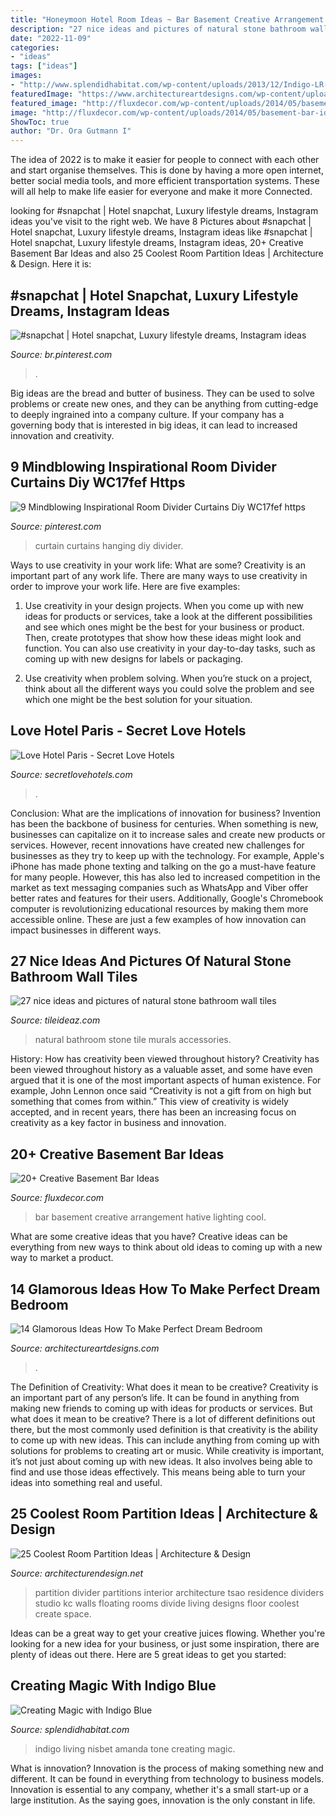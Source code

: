```yaml
---
title: "Honeymoon Hotel Room Ideas ~ Bar Basement Creative Arrangement Hative Lighting Cool"
description: "27 nice ideas and pictures of natural stone bathroom wall tiles"
date: "2022-11-09"
categories:
- "ideas"
tags: ["ideas"]
images:
- "http://www.splendidhabitat.com/wp-content/uploads/2013/12/Indigo-LR-Amanda-Nisbet-Hampton-Showhouse.jpg"
featuredImage: "https://www.architectureartdesigns.com/wp-content/uploads/2015/01/654.jpg"
featured_image: "http://fluxdecor.com/wp-content/uploads/2014/05/basement-bar-ideas/13-wall-arrangement.jpg"
image: "http://fluxdecor.com/wp-content/uploads/2014/05/basement-bar-ideas/13-wall-arrangement.jpg"
ShowToc: true
author: "Dr. Ora Gutmann I"
---
```



The idea of 2022 is to make it easier for people to connect with each other and start organise themselves. This is done by having a more open internet, better social media tools, and more efficient transportation systems. These will all help to make life easier for everyone and make it more Connected.

	

		
looking for #snapchat | Hotel snapchat, Luxury lifestyle dreams, Instagram ideas you've visit to the right web. We have 8 Pictures about #snapchat | Hotel snapchat, Luxury lifestyle dreams, Instagram ideas like #snapchat | Hotel snapchat, Luxury lifestyle dreams, Instagram ideas, 20+ Creative Basement Bar Ideas and also 25 Coolest Room Partition Ideas | Architecture &amp; Design. Here it is:
		
    
## #snapchat | Hotel Snapchat, Luxury Lifestyle Dreams, Instagram Ideas

<img loading=lazy src="https://i.pinimg.com/736x/fd/42/fc/fd42fce2138a40ddd59cc826ca91f1d0.jpg" onerror="this.onerror=null;this.src='https://tse4.mm.bing.net/th?id=OIP.aN7aSxKuTbLdppScKVmtdQHaOk&amp;pid=15.1';" alt="#snapchat | Hotel snapchat, Luxury lifestyle dreams, Instagram ideas">

_Source: br.pinterest.com_

>. 

	

Big ideas are the bread and butter of business. They can be used to solve problems or create new ones, and they can be anything from cutting-edge to deeply ingrained into a company culture. If your company has a governing body that is interested in big ideas, it can lead to increased innovation and creativity.

    
## 9 Mindblowing Inspirational Room Divider Curtains Diy WC17fef Https

<img loading=lazy src="https://i.pinimg.com/736x/af/94/da/af94da1d3ff373d1973994848c06b7cd.jpg" onerror="this.onerror=null;this.src='https://tse4.mm.bing.net/th?id=OIP.0ub0CV8dlGcyvmnTzft2rwHaJ3&amp;pid=15.1';" alt="9 Mindblowing Inspirational Room Divider Curtains Diy WC17fef https">

_Source: pinterest.com_

>curtain curtains hanging diy divider. 

	

Ways to use creativity in your work life: What are some?
Creativity is an important part of any work life. There are many ways to use creativity in order to improve your work life. Here are five examples: 
1. Use creativity in your design projects. When you come up with new ideas for products or services, take a look at the different possibilities and see which ones might be the best for your business or product. Then, create prototypes that show how these ideas might look and function. You can also use creativity in your day-to-day tasks, such as coming up with new designs for labels or packaging. 

2. Use creativity when problem solving. When you’re stuck on a project, think about all the different ways you could solve the problem and see which one might be the best solution for your situation.

    
## Love Hotel Paris - Secret Love Hotels

<img loading=lazy src="https://secretlovehotels.com/wp-content/uploads/2020/10/Love-Hotel-Paris-Hab.-2.png" onerror="this.onerror=null;this.src='https://tse4.mm.bing.net/th?id=OIP.JruaY4hgtJlL5sJkQ9eaIQHaFP&amp;pid=15.1';" alt="Love Hotel Paris - Secret Love Hotels">

_Source: secretlovehotels.com_

>. 

	

Conclusion: What are the implications of innovation for business?
Invention has been the backbone of business for centuries. When something is new, businesses can capitalize on it to increase sales and create new products or services. However, recent innovations have created new challenges for businesses as they try to keep up with the technology. For example, Apple's iPhone has made phone texting and talking on the go a must-have feature for many people. However, this has also led to increased competition in the market as text messaging companies such as WhatsApp and Viber offer better rates and features for their users. Additionally, Google's Chromebook computer is revolutionizing educational resources by making them more accessible online. These are just a few examples of how innovation can impact businesses in different ways.

    
## 27 Nice Ideas And Pictures Of Natural Stone Bathroom Wall Tiles

<img loading=lazy src="http://www.tileideaz.com/wp-content/uploads/2015/09/uncategorized-natural-stone-bathroom-wall-tile-murals-natural-stone-bathroom-accessories-natural-stone-bathroom-accessories-natural-stone-bathroom-wall-natural-stone-bathroom-wall-tile-murals-nat.jpg" onerror="this.onerror=null;this.src='https://tse1.mm.bing.net/th?id=OIP.6b8lGu7DmQP204LUknj7JAHaFL&amp;pid=15.1';" alt="27 nice ideas and pictures of natural stone bathroom wall tiles">

_Source: tileideaz.com_

>natural bathroom stone tile murals accessories. 

	

History: How has creativity been viewed throughout history?
Creativity has been viewed throughout history as a valuable asset, and some have even argued that it is one of the most important aspects of human existence. For example, John Lennon once said “Creativity is not a gift from on high but something that comes from within.” This view of creativity is widely accepted, and in recent years, there has been an increasing focus on creativity as a key factor in business and innovation.

    
## 20+ Creative Basement Bar Ideas

<img loading=lazy src="http://fluxdecor.com/wp-content/uploads/2014/05/basement-bar-ideas/13-wall-arrangement.jpg" onerror="this.onerror=null;this.src='https://tse4.mm.bing.net/th?id=OIP.cFNCNa6iVc-TO7xSlDm1QQHaJ3&amp;pid=15.1';" alt="20+ Creative Basement Bar Ideas">

_Source: fluxdecor.com_

>bar basement creative arrangement hative lighting cool. 

	

What are some creative ideas that you have?
Creative ideas can be everything from new ways to think about old ideas to coming up with a new way to market a product.

    
## 14 Glamorous Ideas How To Make Perfect Dream Bedroom

<img loading=lazy src="https://www.architectureartdesigns.com/wp-content/uploads/2015/01/654.jpg" onerror="this.onerror=null;this.src='https://tse3.mm.bing.net/th?id=OIP.JcE53XcBNUbriZWdtGOvYwHaEf&amp;pid=15.1';" alt="14 Glamorous Ideas How To Make Perfect Dream Bedroom">

_Source: architectureartdesigns.com_

>. 

	

The Definition of Creativity: What does it mean to be creative?
Creativity is an important part of any person’s life. It can be found in anything from making new friends to coming up with ideas for products or services. But what does it mean to be creative? There is a lot of different definitions out there, but the most commonly used definition is that creativity is the ability to come up with new ideas. This can include anything from coming up with solutions for problems to creating art or music. While creativity is important, it’s not just about coming up with new ideas. It also involves being able to find and use those ideas effectively. This means being able to turn your ideas into something real and useful.

    
## 25 Coolest Room Partition Ideas | Architecture &amp; Design

<img loading=lazy src="http://cdn.architecturendesign.net/wp-content/uploads/2014/08/559.jpg" onerror="this.onerror=null;this.src='https://tse2.mm.bing.net/th?id=OIP.ezvH4qoRj1glBCBnrbwgYgHaLH&amp;pid=15.1';" alt="25 Coolest Room Partition Ideas | Architecture &amp; Design">

_Source: architecturendesign.net_

>partition divider partitions interior architecture tsao residence dividers studio kc walls floating rooms divide living designs floor coolest create space. 

	

Ideas can be a great way to get your creative juices flowing. Whether you're looking for a new idea for your business, or just some inspiration, there are plenty of ideas out there. Here are 5 great ideas to get you started: 

    
## Creating Magic With Indigo Blue

<img loading=lazy src="http://www.splendidhabitat.com/wp-content/uploads/2013/12/Indigo-LR-Amanda-Nisbet-Hampton-Showhouse.jpg" onerror="this.onerror=null;this.src='https://tse1.mm.bing.net/th?id=OIP.NrdRkdyuKLWi3LZLuGzBPwAAAA&amp;pid=15.1';" alt="Creating Magic with Indigo Blue">

_Source: splendidhabitat.com_

>indigo living nisbet amanda tone creating magic. 

	

What is innovation?
Innovation is the process of making something new and different. It can be found in everything from technology to business models. Innovation is essential to any company, whether it's a small start-up or a large institution. As the saying goes, innovation is the only constant in life.

